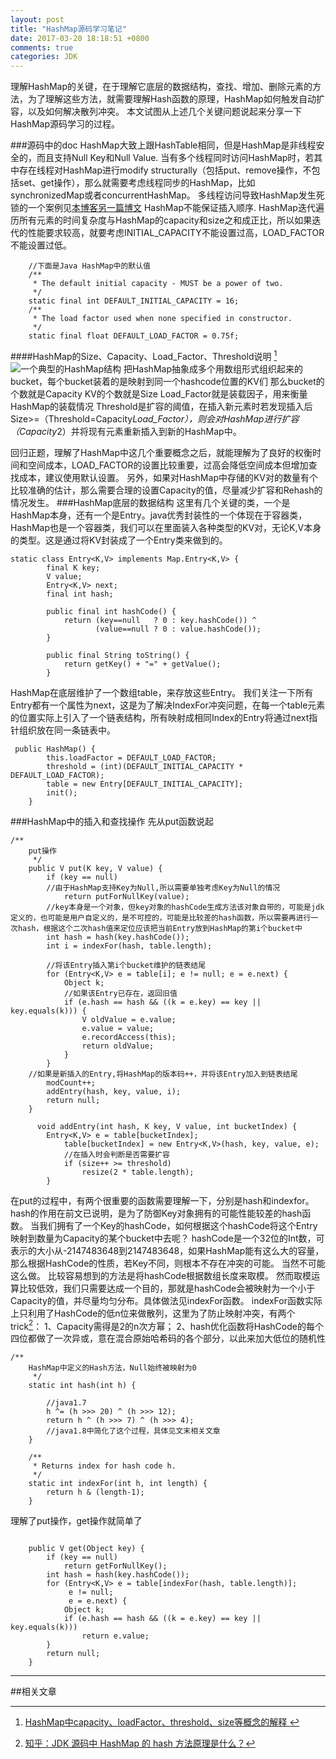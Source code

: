 ```yaml
---
layout: post
title: "HashMap源码学习笔记"
date: 2017-03-20 18:18:51 +0800
comments: true
categories: JDK
---
```

理解HashMap的关键，在于理解它底层的数据结构，查找、增加、删除元素的方法，为了理解这些方法，就需要理解Hash函数的原理，HashMap如何触发自动扩容，以及如何解决散列冲突。
本文试图从上述几个关键问题说起来分享一下HashMap源码学习的过程。
<!--more-->
###源码中的doc
HashMap大致上跟HashTable相同，但是HashMap是非线程安全的，而且支持Null Key和Null Value.
当有多个线程同时访问HashMap时，若其中存在线程对HashMap进行modify structurally（包括put、remove操作，不包括set、get操作），那么就需要考虑线程同步的HashMap，比如synchronizedMap或者concurrentHashMap。
多线程访问导致HashMap发生死锁的一个案例见[本博客另一篇博文](http://blog.csdn.net/liuyanling_cs/article/details/63276707)
HashMap不能保证插入顺序.
HashMap迭代遍历所有元素的时间复杂度与HashMap的capacity和size之和成正比，所以如果迭代的性能要求较高，就要考虑INITIAL_CAPACITY不能设置过高，LOAD_FACTOR不能设置过低。

```
    //下面是Java HashMap中的默认值
    /**
     * The default initial capacity - MUST be a power of two.
     */
    static final int DEFAULT_INITIAL_CAPACITY = 16;
    /**
     * The load factor used when none specified in constructor.
     */
    static final float DEFAULT_LOAD_FACTOR = 0.75f;
```





####HashMap的Size、Capacity、Load_Factor、Threshold说明 [^1]
![一个典型的HashMap结构](http://img.blog.csdn.net/20160407175503308)
把HashMap抽象成多个用数组形式组织起来的bucket，每个bucket装着的是映射到同一个hashcode位置的KV们
那么bucket的个数就是Capacity
KV的个数就是Size
Load_Factor就是装载因子，用来衡量HashMap的装载情况
Threshold是扩容的阈值，在插入新元素时若发现插入后Size>=（Threshold=Capacity*Load_Factor），则会对HashMap进行扩容（Capacity*2）并将现有元素重新插入到新的HashMap中。



回归正题，理解了HashMap中这几个重要概念之后，就能理解为了良好的权衡时间和空间成本，LOAD_FACTOR的设置比较重要，过高会降低空间成本但增加查找成本，建议使用默认设置。
另外，如果对HashMap中存储的KV对的数量有个比较准确的估计，那么需要合理的设置Capacity的值，尽量减少扩容和Rehash的情况发生。
###HashMap底层的数据结构
这里有几个关键的类，一个是HashMap本身，还有一个是Entry。java优秀封装性的一个体现在于容器类，HashMap也是一个容器类，我们可以在里面装入各种类型的KV对，无论K,V本身的类型。这是通过将KV封装成了一个Entry类来做到的。

```
static class Entry<K,V> implements Map.Entry<K,V> {
        final K key;
        V value;
        Entry<K,V> next;
        final int hash;

        public final int hashCode() {
            return (key==null   ? 0 : key.hashCode()) ^
                   (value==null ? 0 : value.hashCode());
        }

        public final String toString() {
            return getKey() + "=" + getValue();
        }
```
HashMap在底层维护了一个数组table，来存放这些Entry。
我们关注一下所有Entry都有一个属性为next，这是为了解决IndexFor冲突问题，在每一个table元素的位置实际上引入了一个链表结构，所有映射成相同Index的Entry将通过next指针组织放在同一条链表中。

```
 public HashMap() {
        this.loadFactor = DEFAULT_LOAD_FACTOR;
        threshold = (int)(DEFAULT_INITIAL_CAPACITY * DEFAULT_LOAD_FACTOR);
        table = new Entry[DEFAULT_INITIAL_CAPACITY];
        init();
    }
```

###HashMap中的插入和查找操作
先从put函数说起
```
/**
    put操作
     */
    public V put(K key, V value) {
        if (key == null)
        //由于HashMap支持Key为Null,所以需要单独考虑Key为Null的情况
            return putForNullKey(value);
        //key本身是一个对象，但key对象的hashCode生成方法该对象自带的，可能是jdk定义的，也可能是用户自定义的，是不可控的，可能是比较差的hash函数，所以需要再进行一次hash，根据这个二次hash值来定位应该把当前Entry放到HashMap的第i个bucket中    
        int hash = hash(key.hashCode());
        int i = indexFor(hash, table.length);
        
        //将该Entry插入第i个bucket维护的链表结尾
        for (Entry<K,V> e = table[i]; e != null; e = e.next) {
            Object k;
            //如果该Entry已存在，返回旧值
            if (e.hash == hash && ((k = e.key) == key || key.equals(k))) {
                V oldValue = e.value;
                e.value = value;
                e.recordAccess(this);
                return oldValue;
            }
        }
	//如果是新插入的Entry,将HashMap的版本码++，并将该Entry加入到链表结尾
        modCount++;
        addEntry(hash, key, value, i);
        return null;
    }
	
	  void addEntry(int hash, K key, V value, int bucketIndex) {
		Entry<K,V> e = table[bucketIndex];
	        table[bucketIndex] = new Entry<K,V>(hash, key, value, e);
	        //在插入时会判断是否需要扩容
	        if (size++ >= threshold)
	            resize(2 * table.length);
	    }
```
在put的过程中，有两个很重要的函数需要理解一下，分别是hash和indexfor。
hash的作用在前文已说明，是为了防御Key对象拥有的可能性能较差的hash函数。
当我们拥有了一个Key的hashCode，如何根据这个hashCode将这个Entry映射到数量为Capacity的某个bucket中去呢？
hashCode是一个32位的Int数，可表示的大小从-2147483648到2147483648，如果HashMap能有这么大的容量，那么根据HashCode的性质，若Key不同，则根本不存在冲突的可能。
当然不可能这么做。
比较容易想到的方法是将hashCode根据数组长度来取模。
然而取模运算比较低效，我们只需要达成一个目的，那就是hashCode会被映射为一个小于Capacity的值，并尽量均匀分布。具体做法见indexFor函数。
indexFor函数实际上只利用了HashCode的低n位来做散列，这里为了防止映射冲突，有两个trick[^2]：
1、Capacity需得是2的n次方幂；
2、hash优化函数将HashCode的每个四位都做了一次异或，意在混合原始哈希码的各个部分，以此来加大低位的随机性
```
/**
    HashMap中定义的Hash方法，Null始终被映射为0
     */
    static int hash(int h) {
        
        //java1.7
        h ^= (h >>> 20) ^ (h >>> 12);
        return h ^ (h >>> 7) ^ (h >>> 4);
        //java1.8中简化了这个过程，具体见文末相关文章
    }

    /**
     * Returns index for hash code h.
     */
    static int indexFor(int h, int length) {
        return h & (length-1);
    }
```


理解了put操作，get操作就简单了
```

    public V get(Object key) {
        if (key == null)
            return getForNullKey();
        int hash = hash(key.hashCode());
        for (Entry<K,V> e = table[indexFor(hash, table.length)];
             e != null;
             e = e.next) {
            Object k;
            if (e.hash == hash && ((k = e.key) == key || key.equals(k)))
                return e.value;
        }
        return null;
    }
```


----------
##相关文章
[^1]:[ HashMap中capacity、loadFactor、threshold、size等概念的解释 ](http://blog.csdn.net/fan2012huan/article/details/51087722)

[^2]:[知乎：JDK 源码中 HashMap 的 hash 方法原理是什么？](https://www.zhihu.com/question/20733617)


